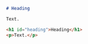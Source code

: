 ``` markdown {#input}
# Heading

Text.
```

``` html {#expected}
<h1 id="heading">Heading</h1>
<p>Text.</p>
```
